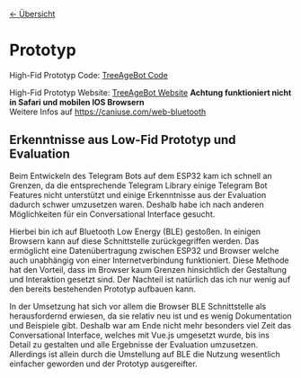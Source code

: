[<- Übersicht](README.md)

# Prototyp 

High-Fid Prototyp Code: [TreeAgeBot Code](https://github.com/Julian-Katz/tree-age)


High-Fid Prototyp Website: [TreeAgeBot Website](https://julian-katz.github.io/tree-age/) **Achtung funktioniert nicht in Safari und mobilen IOS Browsern**
<br>Weitere Infos auf https://caniuse.com/web-bluetooth

## Erkenntnisse aus Low-Fid Prototyp und Evaluation

Beim Entwickeln des Telegram Bots auf dem ESP32 kam ich schnell an Grenzen, da die entsprechende Telegram Library einige Telegram Bot Features nicht unterstützt und einige Erkenntnisse aus der Evaluation dadurch schwer umzusetzen waren. Deshalb habe ich nach anderen Möglichkeiten für ein Conversational Interface gesucht. 

Hierbei bin ich auf Bluetooth Low Energy (BLE) gestoßen. In einigen Browsern kann auf diese Schnittstelle zurückgegriffen werden. Das ermöglicht eine Datenübertragung zwischen ESP32 und Browser welche auch unabhängig von einer Internetverbindung funktioniert. Diese Methode hat den Vorteil, dass im Browser kaum Grenzen hinsichtlich der Gestaltung und Interaktion gesetzt sind. Der Nachteil ist natürlich das ich nur wenig auf den bereits bestehenden Prototyp aufbauen kann.

In der Umsetzung hat sich vor allem die Browser BLE Schnittstelle als herausfordernd erwiesen, da sie relativ neu ist und es wenig Dokumentation und Beispiele gibt. Deshalb war am Ende nicht mehr besonders viel Zeit das Conversational Interface, welches mit Vue.js umgesetzt wurde, bis ins Detail zu gestalten und alle Ergebnisse der Evaluation umzusetzen. Allerdings ist allein durch die Umstellung auf BLE die Nutzung wesentlich einfacher geworden und der Prototyp ausgereifter.    


